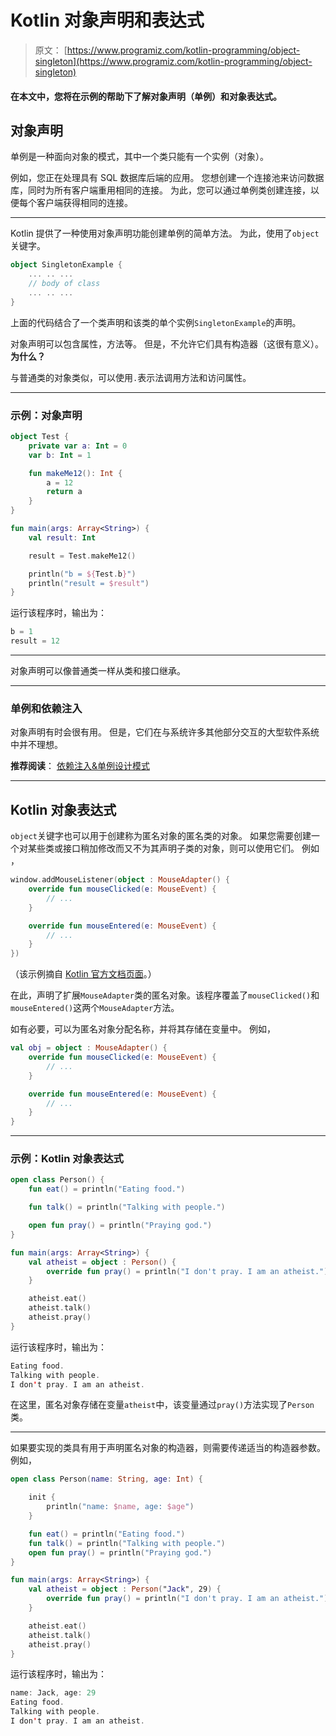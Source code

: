 # Kotlin 对象声明和表达式

> 原文： [https://www.programiz.com/kotlin-programming/object-singleton](https://www.programiz.com/kotlin-programming/object-singleton)

#### 在本文中，您将在示例的帮助下了解对象声明（单例）和对象表达式。

## 对象声明

单例是一种面向对象的模式，其中一个类只能有一个实例（对象）。

例如，您正在处理具有 SQL 数据库后端的应用。 您想创建一个连接池来访问数据库，同时为所有客户端重用相同的连接。 为此，您可以通过单例类创建连接，以便每个客户端获得相同的连接。

* * *

Kotlin 提供了一种使用对象声明功能创建单例的简单方法。 为此，使用了`object`关键字。

```kt
object SingletonExample {
    ... .. ...
    // body of class
    ... .. ...
}
```

上面的代码结合了一个类声明和该类的单个实例`SingletonExample`的声明。

对象声明可以包含属性，方法等。 但是，不允许它们具有构造器（这很有意义）。 **为什么？**

与普通类的对象类似，可以使用`.`表示法调用方法和访问属性。

* * *

### 示例：对象声明

```kt
object Test {
    private var a: Int = 0
    var b: Int = 1

    fun makeMe12(): Int {
        a = 12
        return a
    }
}

fun main(args: Array<String>) {
    val result: Int

    result = Test.makeMe12()

    println("b = ${Test.b}")
    println("result = $result")
}
```

运行该程序时，输出为：

```kt
b = 1
result = 12
```

* * *

对象声明可以像普通类一样从类和接口继承。

* * *

### 单例和依赖注入

对象声明有时会很有用。 但是，它们在与系统许多其他部分交互的大型软件系统中并不理想。

**推荐阅读**： [依赖注入&单例设计模式](https://stackoverflow.com/questions/2662842/dependency-injection-singleton-design-pattern)

* * *

## Kotlin 对象表达式

`object`关键字也可以用于创建称为匿名对象的匿名类的对象。 如果您需要创建一个对某些类或接口稍加修改而又不为其声明子类的对象，则可以使用它们。 例如 ，

```kt
window.addMouseListener(object : MouseAdapter() {
    override fun mouseClicked(e: MouseEvent) {
        // ...
    }

    override fun mouseEntered(e: MouseEvent) {
        // ...
    }
})
```

（该示例摘自 [Kotlin 官方文档页面](https://kotlinlang.org/docs/reference/object-declarations.html)。）

在此，声明了扩展`MouseAdapter`类的匿名对象。该程序覆盖了`mouseClicked()`和`mouseEntered()`这两个`MouseAdapter`方法。

如有必要，可以为匿名对象分配名称，并将其存储在变量中。 例如，

```kt
val obj = object : MouseAdapter() {
    override fun mouseClicked(e: MouseEvent) {
        // ...
    }

    override fun mouseEntered(e: MouseEvent) {
        // ...
    }
}
```

* * *

### 示例：Kotlin 对象表达式

```kt
open class Person() {
    fun eat() = println("Eating food.")

    fun talk() = println("Talking with people.")

    open fun pray() = println("Praying god.")
}

fun main(args: Array<String>) {
    val atheist = object : Person() {
        override fun pray() = println("I don't pray. I am an atheist.")
    }

    atheist.eat()
    atheist.talk()
    atheist.pray()
}

```

运行该程序时，输出为：

```kt
Eating food.
Talking with people.
I don't pray. I am an atheist.
```

在这里，匿名对象存储在变量`atheist`中，该变量通过`pray()`方法实现了`Person`类。

* * *

如果要实现的类具有用于声明匿名对象的构造器，则需要传递适当的构造器参数。 例如，

```kt
open class Person(name: String, age: Int) {

    init {
        println("name: $name, age: $age")
    }

    fun eat() = println("Eating food.")
    fun talk() = println("Talking with people.")
    open fun pray() = println("Praying god.")
}

fun main(args: Array<String>) {
    val atheist = object : Person("Jack", 29) {
        override fun pray() = println("I don't pray. I am an atheist.")
    }

    atheist.eat()
    atheist.talk()
    atheist.pray()
}

```

运行该程序时，输出为：

```kt
name: Jack, age: 29
Eating food.
Talking with people.
I don't pray. I am an atheist.
```